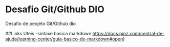 # Desafio Git/Github DIO
Desafio de peojeto Git/Github dio

##Links Uteis
-sintaxe basica markdown https://docs.pipz.com/central-de-ajuda/learning-center/guia-basico-de-markdown#open)
